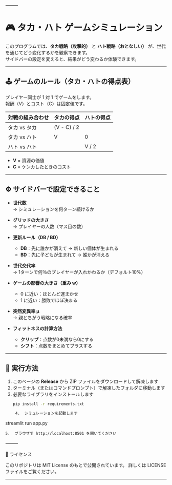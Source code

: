 ⸻


# 🎮 タカ・ハト ゲームシミュレーション

このプログラムでは、**タカ戦略（攻撃的）** と **ハト戦略（おとなしい）** が、世代を通じてどう変化するかを観察できます。  
サイドバーの設定を変えると、結果がどう変わるか体験できます。  

---

## 🕹️ ゲームのルール（タカ・ハトの得点表）

プレイヤー同士が 1 対 1 でゲームをします。  
報酬（V）とコスト（C）は固定値です。  

| 対戦の組み合わせ | タカの得点       | ハトの得点       |
|------------------|------------------|------------------|
| タカ vs タカ     | (V - C) / 2      |                  |
| タカ vs ハト     | V                | 0                |
| ハト vs ハト     |                  | V / 2            |

- **V** = 資源の価値  
- **C** = ケンカしたときのコスト  

---

## ⚙️ サイドバーで設定できること

- **世代数**  
  → シミュレーションを何ターン続けるか  

- **グリッドの大きさ**  
  → プレイヤーの人数（マス目の数）  

- **更新ルール（DB / BD）**  
  - **DB**：先に誰かが消えて → 新しい個体が生まれる  
  - **BD**：先に子どもが生まれて → 誰かが消える  

- **世代交代率**  
  → 1ターンで何％のプレイヤーが入れかわるか（デフォルト10%）  

- **ゲームの影響の大きさ（重み w）**  
  - 0 に近い：ほとんど運まかせ  
  - 1 に近い：勝敗でほぼ決まる  

- **突然変異率 μ**  
  → 親とちがう戦略になる確率  

- **フィットネスの計算方法**  
  - **クリップ**：点数が0未満なら0にする  
  - **シフト**：点数をまとめてプラスする  

---

## 🚀 実行方法

1. このページの **Release** から ZIP ファイルをダウンロードして解凍します  
2. ターミナル（またはコマンドプロンプト）で解凍したフォルダに移動します  
3. 必要なライブラリをインストールします  
   ```bash
   pip install -r requirements.txt

	4.	シミュレーションを起動します

streamlit run app.py


	5.	ブラウザで http://localhost:8501 を開いてください

⸻

📜 ライセンス

このリポジトリは MIT License のもとで公開されています。
詳しくは LICENSE ファイルをご覧ください。

---
